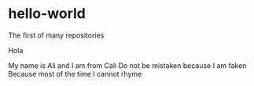 # hello-world
The first of many repositories

Hola

My name is Ali and I am from Cali
Do not be mistaken because I am faken
Because most of the time I cannot rhyme
